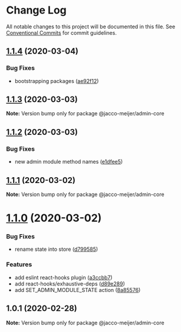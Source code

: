 # Change Log

All notable changes to this project will be documented in this file.
See [Conventional Commits](https://conventionalcommits.org) for commit guidelines.

## [1.1.4](https://github.com/jaccomeijer/wheelroom/compare/@jacco-meijer/admin-core@1.1.3...@jacco-meijer/admin-core@1.1.4) (2020-03-04)


### Bug Fixes

* bootstrapping packages ([ae92f12](https://github.com/jaccomeijer/wheelroom/commit/ae92f12b4586df52e3f088976f784fff51ceff96))





## [1.1.3](https://github.com/jaccomeijer/wheelroom/compare/@jacco-meijer/admin-core@1.1.2...@jacco-meijer/admin-core@1.1.3) (2020-03-03)

**Note:** Version bump only for package @jacco-meijer/admin-core





## [1.1.2](https://github.com/jaccomeijer/wheelroom/compare/@jacco-meijer/admin-core@1.1.1...@jacco-meijer/admin-core@1.1.2) (2020-03-03)


### Bug Fixes

* new admin module method names ([e1dfee5](https://github.com/jaccomeijer/wheelroom/commit/e1dfee5))





## [1.1.1](https://github.com/jaccomeijer/wheelroom/compare/@jacco-meijer/admin-core@1.1.0...@jacco-meijer/admin-core@1.1.1) (2020-03-02)

**Note:** Version bump only for package @jacco-meijer/admin-core





# [1.1.0](https://github.com/jaccomeijer/wheelroom/compare/@jacco-meijer/admin-core@1.0.1...@jacco-meijer/admin-core@1.1.0) (2020-03-02)


### Bug Fixes

* rename state into store ([d799585](https://github.com/jaccomeijer/wheelroom/commit/d79958565e06162b525d0fbaccf505d862bb084a))


### Features

* add eslint react-hooks plugin ([a3ccbb7](https://github.com/jaccomeijer/wheelroom/commit/a3ccbb7f87ba49acb13f22082af552e7d4af74ba))
* add react-hooks/exhaustive-deps ([d89e289](https://github.com/jaccomeijer/wheelroom/commit/d89e28901b158d1ef191958a18280d926c08fd7a))
* add SET_ADMIN_MODULE_STATE action ([8a85576](https://github.com/jaccomeijer/wheelroom/commit/8a855760585a5955f17d9b4f4049b5e21618cd86))





## 1.0.1 (2020-02-28)

**Note:** Version bump only for package @jacco-meijer/admin-core
